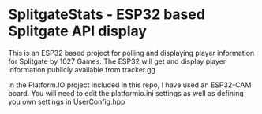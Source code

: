 # SplitgateStats - ESP32 based Splitgate API display

This is an ESP32 based project for polling and displaying player information for Splitgate by 1027 Games.
The ESP32 will get and display player information publicly available from tracker.gg

In the Platform.IO project included in this repo, I have used an ESP32-CAM board.
You will need to edit the platformio.ini settings as well as defining you own settings in UserConfig.hpp
